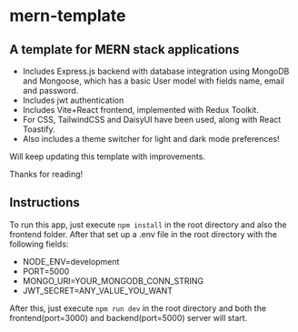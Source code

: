 # mern-template

A template for MERN stack applications
-
* Includes Express.js backend with database integration using MongoDB and Mongoose, which has a basic User model with fields name, email and password.
* Includes jwt authentication
* Includes Vite+React frontend, implemented with Redux Toolkit.
* For CSS, TailwindCSS and DaisyUI have been used, along with React Toastify.
* Also includes a theme switcher for light and dark mode preferences! 

Will keep updating this template with improvements.

Thanks for reading!

Instructions 
-
To run this app, just execute `npm install` in the root directory and also the frontend folder. After that set up a .env file in the root directory with the following fields:
* NODE_ENV=development
* PORT=5000
* MONGO_URI=YOUR_MONGODB_CONN_STRING
* JWT_SECRET=ANY_VALUE_YOU_WANT


After this, just execute `npm run dev` in the root directory and both the frontend(port=3000) and backend(port=5000) server will start.
